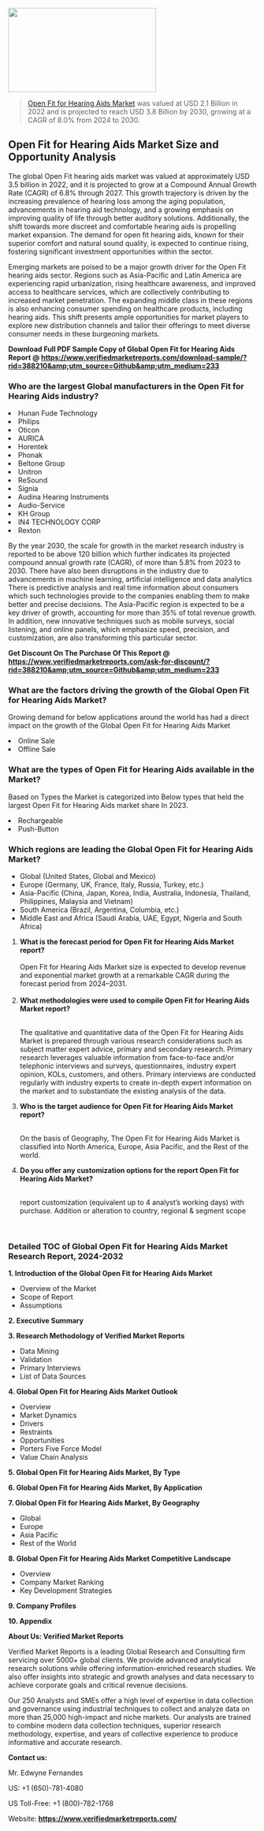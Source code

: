 <img src="https://ffe5etoiles.com/wp-content/uploads/2024/12/MST1-300x171.png" alt="" width="300" height="171" class="alignnone size-medium wp-image-20088" /><blockquote><p><p><a href="https://www.verifiedmarketreports.com/download-sample/?rid=388210&utm_source=Github&utm_medium=233" target="_blank">Open Fit for Hearing Aids Market</a> was valued at USD 2.1 Billion in 2022 and is projected to reach USD 3.8 Billion by 2030, growing at a CAGR of 8.0% from 2024 to 2030.</p></blockquote><p><h2>Open Fit for Hearing Aids Market Size and Opportunity Analysis</h2> <p>The global Open Fit hearing aids market was valued at approximately USD 3.5 billion in 2022, and it is projected to grow at a Compound Annual Growth Rate (CAGR) of 6.8% through 2027. This growth trajectory is driven by the increasing prevalence of hearing loss among the aging population, advancements in hearing aid technology, and a growing emphasis on improving quality of life through better auditory solutions. Additionally, the shift towards more discreet and comfortable hearing aids is propelling market expansion. The demand for open fit hearing aids, known for their superior comfort and natural sound quality, is expected to continue rising, fostering significant investment opportunities within the sector.</p> <p>Emerging markets are poised to be a major growth driver for the Open Fit hearing aids sector. Regions such as Asia-Pacific and Latin America are experiencing rapid urbanization, rising healthcare awareness, and improved access to healthcare services, which are collectively contributing to increased market penetration. The expanding middle class in these regions is also enhancing consumer spending on healthcare products, including hearing aids. This shift presents ample opportunities for market players to explore new distribution channels and tailor their offerings to meet diverse consumer needs in these burgeoning markets.</p> </p><p class=""><strong>Download Full PDF Sample Copy of Global Open Fit for Hearing Aids Report @ <a href="https://www.verifiedmarketreports.com/download-sample/?rid=388210&amp;utm_source=Github&amp;utm_medium=233" target="_blank">https://www.verifiedmarketreports.com/download-sample/?rid=388210&amp;utm_source=Github&amp;utm_medium=233</a></strong></p><h3 id="" class="">Who are the largest Global manufacturers in the Open Fit for Hearing Aids industry?</h3><p><li>Hunan Fude Technology</li><li> Philips</li><li> Oticon</li><li> AURICA</li><li> Horentek</li><li> Phonak</li><li> Beltone Group</li><li> Unitron</li><li> ReSound</li><li> Signia</li><li> Audina Hearing Instruments</li><li> Audio-Service</li><li> KH Group</li><li> IN4 TECHNOLOGY CORP</li><li> Rexton</li></p><div class=""><div class="" dir="" data-message-author-role="" data-message-id="" data-message-model-slug=""><div class=""><div class=""><div class=""><div class="" dir="" data-message-author-role="" data-message-id="" data-message-model-slug=""><div class=""><div class=""><p>By the year 2030, the scale for growth in the market research industry is reported to be above 120 billion which further indicates its projected compound annual growth rate (CAGR), of more than 5.8% from 2023 to 2030. There have also been disruptions in the industry due to advancements in machine learning, artificial intelligence and data analytics There is predictive analysis and real time information about consumers which such technologies provide to the companies enabling them to make better and precise decisions. The Asia-Pacific region is expected to be a key driver of growth, accounting for more than 35% of total revenue growth. In addition, new innovative techniques such as mobile surveys, social listening, and online panels, which emphasize speed, precision, and customization, are also transforming this particular sector.</p><p><strong>Get Discount On The Purchase Of This Report @&nbsp; <a href="https://www.verifiedmarketreports.com/ask-for-discount/?rid=388210&amp;utm_source=Github&amp;utm_medium=233" target="_blank">https://www.verifiedmarketreports.com/ask-for-discount/?rid=388210&amp;utm_source=Github&amp;utm_medium=233</a></strong></p></div></div></div></div></div></div></div></div><h3 id="" class="">What are the factors driving the growth of the Global Open Fit for Hearing Aids Market?</h3><p id="" class="">Growing demand for below applications around the world has had a direct impact on the growth of the Global Open Fit for Hearing Aids Market</p><p id="" class=""><li>Online Sale</li><li> Offline Sale</li></p><h3 id="" class="">What are the types of Open Fit for Hearing Aids available in the Market?</h3><p id="" class="">Based on Types the Market is categorized into Below types that held the largest Open Fit for Hearing Aids market share In 2023.</p><p id="" class=""><li>Rechargeable</li><li> Push-Button</li></p><h3 id="" class="">Which regions are leading the Global Open Fit for Hearing Aids Market?</h3><ul><li>Global (United States, Global and Mexico)</li><li>Europe (Germany, UK, France, Italy, Russia, Turkey, etc.)</li><li>Asia-Pacific (China, Japan, Korea, India, Australia, Indonesia, Thailand, Philippines, Malaysia and Vietnam)</li><li>South America (Brazil, Argentina, Columbia, etc.)</li><li>Middle East and Africa (Saudi Arabia, UAE, Egypt, Nigeria and South Africa)</li></ul><p><ol><li><strong>What is the forecast period for Open Fit for Hearing Aids Market report?<br /></strong><br /><span data-sheets-root="1" data-sheets-value="{&quot;1&quot;:2,&quot;2&quot;:&quot;XXXX size is expected to develop revenue and exponential market growth at a remarkable CAGR during the forecast period from 2024&ndash;2030.&quot;}" data-sheets-userformat="{&quot;2&quot;:12674,&quot;4&quot;:{&quot;1&quot;:2,&quot;2&quot;:16776960},&quot;10&quot;:2,&quot;11&quot;:0,&quot;15&quot;:&quot;Arial&quot;,&quot;16&quot;:12}">Open Fit for Hearing Aids Market size is expected to develop revenue and exponential market growth at a remarkable CAGR during the forecast period from 2024&ndash;2031.</span><br /><br /></li><li><strong>What methodologies were used to compile Open Fit for Hearing Aids Market report?<br /><br /></strong><p>The qualitative and quantitative data of the&nbsp;Open Fit for Hearing Aids Market is prepared through various research considerations such as subject matter expert advice, primary and secondary research. Primary research leverages valuable information from face-to-face and/or telephonic interviews and surveys, questionnaires, industry expert opinion, KOLs, customers, and others. Primary interviews are conducted regularly with industry experts to create in-depth expert information on the market and to substantiate the existing analysis of the data.&nbsp;</p></li><li><strong>Who is the target audience for Open Fit for Hearing Aids Market report?<br /><br /></strong><p>On the basis of Geography, The&nbsp;Open Fit for Hearing Aids Market is classified into North America, Europe, Asia Pacific, and the Rest of the world.</p></li><li><strong>Do you offer any customization options for the report Open Fit for Hearing Aids Market?<br /><br /></strong><p>report customization (equivalent up to 4 analyst&rsquo;s working days) with purchase. Addition or alteration to country, regional &amp; segment scope</p><p>&nbsp;</p></li></ol></p><h3 id="" class="">Detailed TOC of Global Open Fit for Hearing Aids Market Research Report, 2024-2032</h3><p id="" class=""><strong>1. Introduction of the Global Open Fit for Hearing Aids Market</strong></p><ul><li>Overview of the Market</li><li>Scope of Report</li><li>Assumptions</li></ul><p id="" class=""><strong>2. Executive Summary</strong></p><p id="" class=""><strong>3. Research Methodology of&nbsp;Verified Market Reports</strong></p><ul><li>Data Mining</li><li>Validation</li><li>Primary Interviews</li><li>List of Data Sources</li></ul><p id="" class=""><strong>4. Global Open Fit for Hearing Aids Market Outlook</strong></p><ul><li>Overview</li><li>Market Dynamics</li><li>Drivers</li><li>Restraints</li><li>Opportunities</li><li>Porters Five Force Model</li><li>Value Chain Analysis</li></ul><p id="" class=""><strong>5. Global Open Fit for Hearing Aids Market, By&nbsp;Type</strong></p><p id="" class=""><strong>6. Global Open Fit for Hearing Aids Market, By Application</strong></p><p id="" class=""><strong>7. Global Open Fit for Hearing Aids Market, By Geography</strong></p><ul><li>Global</li><li>Europe</li><li>Asia Pacific</li><li>Rest of the World</li></ul><p id="" class=""><strong>8. Global Open Fit for Hearing Aids Market Competitive Landscape</strong></p><ul><li>Overview</li><li>Company Market Ranking</li><li>Key Development Strategies</li></ul><p id="" class=""><strong>9. Company Profiles</strong></p><p id="" class=""><strong>10. Appendix</strong></p><p id="" class=""><strong>About Us: Verified Market Reports</strong></p><p id="" class="">Verified Market Reports is a leading Global Research and Consulting firm servicing over 5000+ global clients. We provide advanced analytical research solutions while offering information-enriched research studies. We also offer insights into strategic and growth analyses and data necessary to achieve corporate goals and critical revenue decisions.</p><p id="" class="">Our 250 Analysts and SMEs offer a high level of expertise in data collection and governance using industrial techniques to collect and analyze data on more than 25,000 high-impact and niche markets. Our analysts are trained to combine modern data collection techniques, superior research methodology, expertise, and years of collective experience to produce informative and accurate research.</p><p id="" class=""><strong>Contact us:</strong></p><p id="" class="">Mr. Edwyne Fernandes</p><p id="" class="">US: +1 (650)-781-4080</p><p id="" class="">US Toll-Free: +1 (800)-782-1768</p><p id="" class="">Website: <a target="" data-test-app-aware-link=""><strong>https://www.verifiedmarketreports.com/</strong></a></p>
